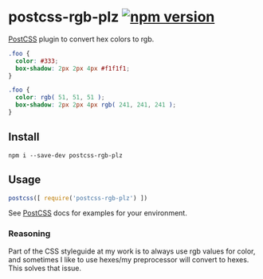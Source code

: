 # postcss-rgb-plz [![npm version](https://badge.fury.io/js/postcss-rgb-plz.svg)](http://badge.fury.io/js/postcss-rgb-plz)


[PostCSS](https://github.com/postcss/postcss) plugin to convert hex colors to rgb.

```css
.foo {
  color: #333;
  box-shadow: 2px 2px 4px #f1f1f1;
}
```

```css
.foo {
  color: rgb( 51, 51, 51 );
  box-shadow: 2px 2px 4px rgb( 241, 241, 241 );
}
```

## Install

```
npm i --save-dev postcss-rgb-plz
```

## Usage

```js
postcss([ require('postcss-rgb-plz') ])
```

See [PostCSS](https://github.com/postcss/postcss) docs for examples for your environment.

### Reasoning

Part of the CSS styleguide at my work is to always use rgb values for color, and sometimes I like to use hexes/my preprocessor will convert to hexes. This solves that issue.
